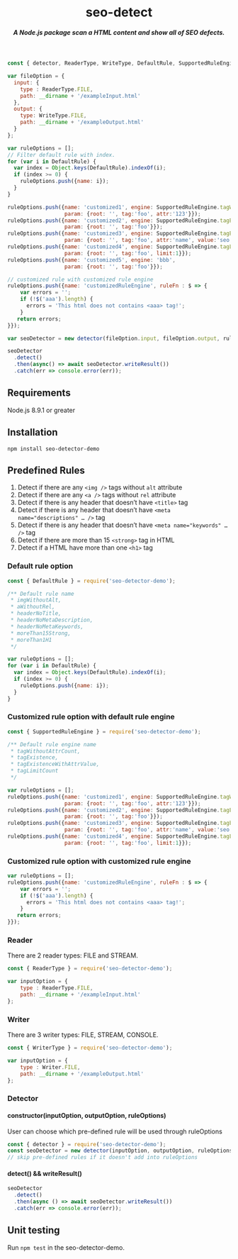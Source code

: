 <h1 align="center">seo-detect</h1>
<h5 align="center">A Node.js package scan a HTML content and show all of SEO defects.</h5>

<br />

```js
const { detector, ReaderType, WriteType, DefaultRule, SupportedRuleEngine } = require('seo-detector-demo');

var fileOption = {
  input: {
    type : ReaderType.FILE,
    path: __dirname + '/exampleInput.html'
  },
  output: {
    type: WriteType.FILE,
    path: __dirname + '/exampleOutput.html'
  }
};

var ruleOptions = [];
// Filter default rule with index.
for (var i in DefaultRule) {
  var index = Object.keys(DefaultRule).indexOf(i);
  if (index >= 0) {
    ruleOptions.push({name: i});
  }
}

ruleOptions.push({name: 'customized1', engine: SupportedRuleEngine.tagWithoutAttrCount,
                  param: {root: '', tag:'foo', attr:'123'}});
ruleOptions.push({name: 'customized2', engine: SupportedRuleEngine.tagExistence,
                  param: {root: '', tag:'foo'}});
ruleOptions.push({name: 'customized3', engine: SupportedRuleEngine.tagExistenceWithAttrValue,
                  param: {root: '', tag:'foo', attr:'name', value:'seo'}});
ruleOptions.push({name: 'customized4', engine: SupportedRuleEngine.tagLimitCount,
                  param: {root: '', tag:'foo', limit:1}});
ruleOptions.push({name: 'customized5', engine: 'bbb',
                  param: {root: '', tag:'foo'}});

// customized rule with customized rule engine
ruleOptions.push({name: 'customizedRuleEngine', ruleFn : $ => {
    var errors = '';
    if (!$('aaa').length) {
      errors = 'This html does not contains <aaa> tag!';
    }
   return errors;
}});

var seoDetector = new detector(fileOption.input, fileOption.output, ruleOptions);

seoDetector
  .detect()
  .then(async() => await seoDetector.writeResult())
  .catch(err => console.error(err));
```

## Requirements
Node.js 8.9.1 or greater

## Installation
`npm install seo-detector-demo`

## Predefined Rules
1. Detect if there are any `<img />` tags without `alt` attribute<br />
2. Detect if there are any `<a />` tags without `rel` attribute<br />
3. Detect if there is any header that doesn’t have `<title>` tag<br />
4. Detect if there is any header that doesn’t have `<meta name="descriptions" … />` tag<br />
5. Detect if there is any header that doesn’t have `<meta name="keywords" … />` tag<br />
6. Detect if there are more than 15 `<strong>` tag in HTML <br />
7. Detect if a HTML have more than one `<h1>` tag<br />


### Default rule option
```js
const { DefaultRule } = require('seo-detector-demo');

/** Default rule name
 * imgWithoutAlt,
 * aWithoutRel,
 * headerNoTitle,
 * headerNoMetaDescription,
 * headerNoMetaKeywords,
 * moreThan15Strong,
 * moreThan1H1
 */

var ruleOptions = [];
for (var i in DefaultRule) {
  var index = Object.keys(DefaultRule).indexOf(i);
  if (index >= 0) {
    ruleOptions.push({name: i});
  }
}
```

### Customized rule option with default rule engine
```js
const { SupportedRuleEngine } = require('seo-detector-demo');

/** Default rule engine name
 * tagWithoutAttrCount,
 * tagExistence,
 * tagExistenceWithAttrValue,
 * tagLimitCount
 */

var ruleOptions = [];
ruleOptions.push({name: 'customized1', engine: SupportedRuleEngine.tagWithoutAttrCount,
                  param: {root: '', tag:'foo', attr:'123'}});
ruleOptions.push({name: 'customized2', engine: SupportedRuleEngine.tagExistence,
                  param: {root: '', tag:'foo'}});
ruleOptions.push({name: 'customized3', engine: SupportedRuleEngine.tagExistenceWithAttrValue,
                  param: {root: '', tag:'foo', attr:'name', value:'seo'}});
ruleOptions.push({name: 'customized4', engine: SupportedRuleEngine.tagLimitCount,
                  param: {root: '', tag:'foo', limit:1}});
```

### Customized rule option with customized rule engine
```js
var ruleOptions = [];
ruleOptions.push({name: 'customizedRuleEngine', ruleFn : $ => {
    var errors = '';
    if (!$('aaa').length) {
      errors = 'This html does not contains <aaa> tag!';
    }
   return errors;
}});
```

### Reader
There are 2 reader types: FILE and STREAM.
```js
const { ReaderType } = require('seo-detector-demo');

var inputOption = {
    type : ReaderType.FILE,
    path: __dirname + '/exampleInput.html'
};
```

### Writer
There are 3 writer types: FILE, STREAM, CONSOLE.
```js
const { WriterType } = require('seo-detector-demo');

var inputOption = {
    type : Writer.FILE,
    path: __dirname + '/exampleOutput.html'
};
```

### Detector
#### constructor(inputOption, outputOption, ruleOptions)
User can choose which pre-defined rule will be used through ruleOptions
```js
const { detector } = require('seo-detector-demo');
const seoDetector = new detector(inputOption, outputOption, ruleOptions);
// skip pre-defined rules if it doesn't add into ruleOptions
```

#### detect() && writeResult()
```js
seoDetector
  .detect()
  .then(async () => await seoDetector.writeResult())
  .catch(err => console.error(err));
```

## Unit testing
Run `npm test` in the seo-detector-demo.
